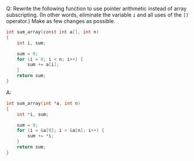 Q: Rewrite the following function to use pointer arithmetic instead of array
subscripting. (In other words, eliminate the variable `i` and all uses of the
`[]` operator.) Make as few changes as possible.

```c
int sum_array(const int a[], int n)
{
    int i, sum;

    sum = 0;
    for (i = 0; i < n; i++) {
        sum += a[i];
    }
    return sum;
}
```

A:

```c
int sum_array(int *a, int n)
{
	int *i, sum;

	sum = 0;
	for (i = &a[0]; i < &a[n]; i++) {
		sum += *i;
	}
	return sum;
}
```
